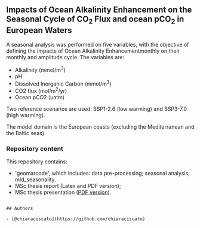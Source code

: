 ## Impacts of Ocean Alkalinity Enhancement on the Seasonal Cycle of CO<sub>2</sub> Flux and ocean pCO<sub>2</sub> in European Waters


A seasonal analysis was performed on five variables, with the objective of defining the impacts of Ocean Alkalinity Enhancementmonthly on their monthly and amplitude cycle. The variables are:

- Alkalinity (mmol/m<sup>3</sup>)
- pH
- Dissolved Inorganic Carbon (mmol/m<sup>3</sup>)
- CO2 flux (mol/m<sup>2</sup>/yr)
- Ocean pCO2 (µatm)

Two reference scenarios are used: SSP1-2.6 (low warming) and SSP3-7.0 (high warming).

The model domain is the European coasts (excluding the Mediterranean and the Baltic seas).

### Repository content

This repository contains:
- 'geomarcode', which includes: 
data pre-processing;
seasonal analysis;
mld_seasonality.
- MSc thesis report (Latex and PDF version);
- MSc thesis presentation ([PDF version](/Users/chiaraciscato/Desktop/geomar/geomarcode/thesis_presentation.pdf)).


```

## Authors

- [@chiaraciscato](https://github.com/chiaraciscato)

